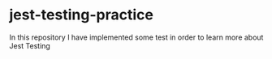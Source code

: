 # jest-testing-practice
In this repository I have implemented some test in order to learn more about Jest Testing
